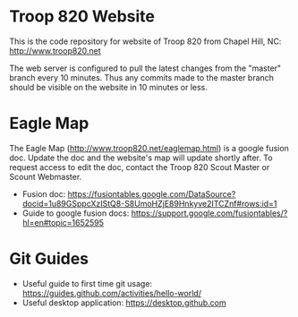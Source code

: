 # Troop 820 Website
This is the code repository for website of Troop 820 from Chapel Hill, NC: http://www.troop820.net

The web server is configured to pull the latest changes from the "master" branch every 10 minutes.  Thus any commits made to the master branch should be visible on the website in 10 minutes or less.

# Eagle Map
The Eagle Map (http://www.troop820.net/eaglemap.html) is a google fusion doc.  Update the doc and the website's map will update shortly after.  To request access to edit the doc, contact the Troop 820 Scout Master or Scount Webmaster.

* Fusion doc: https://fusiontables.google.com/DataSource?docid=1u89GSppcXzIStQ8-S8UmoHZjE89Hnkyve2ITCZnf#rows:id=1
* Guide to google fusion docs: https://support.google.com/fusiontables/?hl=en#topic=1652595

# Git Guides
* Useful guide to first time git usage: https://guides.github.com/activities/hello-world/
* Useful desktop application: https://desktop.github.com

